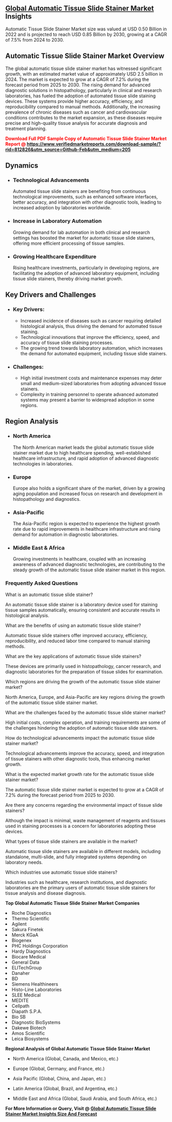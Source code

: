 <h2><a href="https://www.verifiedmarketreports.com/download-sample/?rid=812826&amp;utm_source=Github&amp;utm_medium=205" target="_blank">Global Automatic Tissue Slide Stainer Market</a> Insights</h2><p>Automatic Tissue Slide Stainer Market size was valued at USD 0.50 Billion in 2022 and is projected to reach USD 0.85 Billion by 2030, growing at a CAGR of 7.5% from 2024 to 2030.</p><p> <h2>Automatic Tissue Slide Stainer Market Overview</h2> <p>The global automatic tissue slide stainer market has witnessed significant growth, with an estimated market value of approximately USD 2.5 billion in 2024. The market is expected to grow at a CAGR of 7.2% during the forecast period from 2025 to 2030. The rising demand for advanced diagnostic solutions in histopathology, particularly in clinical and research laboratories, has fueled the adoption of automated tissue slide staining devices. These systems provide higher accuracy, efficiency, and reproducibility compared to manual methods. Additionally, the increasing prevalence of chronic diseases such as cancer and cardiovascular conditions contributes to the market expansion, as these diseases require precise and high-quality tissue analysis for accurate diagnosis and treatment planning.</p> <p><strong><p><span class=""><span style="color: #ff0000;"><strong>Download Full PDF Sample Copy of Automatic Tissue Slide Stainer Market Report</strong> @ </span><a href="https://www.verifiedmarketreports.com/download-sample/?rid=812826&amp;utm_source=Github-Feb&amp;utm_medium=205" target="_blank">https://www.verifiedmarketreports.com/download-sample/?rid=812826&amp;utm_source=Github-Feb&amp;utm_medium=205</a></span></p></strong></p> <h2>Dynamics</h2> <ul> <li><h3>Technological Advancements</h3> Automated tissue slide stainers are benefiting from continuous technological improvements, such as enhanced software interfaces, better accuracy, and integration with other diagnostic tools, leading to increased adoption by laboratories worldwide.</li> <li><h3>Increase in Laboratory Automation</h3> Growing demand for lab automation in both clinical and research settings has boosted the market for automatic tissue slide stainers, offering more efficient processing of tissue samples.</li> <li><h3>Growing Healthcare Expenditure</h3> Rising healthcare investments, particularly in developing regions, are facilitating the adoption of advanced laboratory equipment, including tissue slide stainers, thereby driving market growth.</li> </ul> <h2>Key Drivers and Challenges</h2> <ul> <li><h3>Key Drivers:</h3> <ul> <li>Increased incidence of diseases such as cancer requiring detailed histological analysis, thus driving the demand for automated tissue staining.</li> <li>Technological innovations that improve the efficiency, speed, and accuracy of tissue slide staining processes.</li> <li>The growing trend towards laboratory automation, which increases the demand for automated equipment, including tissue slide stainers.</li> </ul> </li> <li><h3>Challenges:</h3> <ul> <li>High initial investment costs and maintenance expenses may deter small and medium-sized laboratories from adopting advanced tissue stainers.</li> <li>Complexity in training personnel to operate advanced automated systems may present a barrier to widespread adoption in some regions.</li> </ul> </li> </ul> <h2>Region Analysis</h2> <ul> <li><h3>North America</h3> The North American market leads the global automatic tissue slide stainer market due to high healthcare spending, well-established healthcare infrastructure, and rapid adoption of advanced diagnostic technologies in laboratories.</li> <li><h3>Europe</h3> Europe also holds a significant share of the market, driven by a growing aging population and increased focus on research and development in histopathology and diagnostics.</li> <li><h3>Asia-Pacific</h3> The Asia-Pacific region is expected to experience the highest growth rate due to rapid improvements in healthcare infrastructure and rising demand for automation in diagnostic laboratories.</li> <li><h3>Middle East & Africa</h3> Growing investments in healthcare, coupled with an increasing awareness of advanced diagnostic technologies, are contributing to the steady growth of the automatic tissue slide stainer market in this region.</li> </ul> <h3>Frequently Asked Questions</h3> <p>What is an automatic tissue slide stainer?</p> <p>An automatic tissue slide stainer is a laboratory device used for staining tissue samples automatically, ensuring consistent and accurate results in histological analysis.</p> <p>What are the benefits of using an automatic tissue slide stainer?</p> <p>Automatic tissue slide stainers offer improved accuracy, efficiency, reproducibility, and reduced labor time compared to manual staining methods.</p> <p>What are the key applications of automatic tissue slide stainers?</p> <p>These devices are primarily used in histopathology, cancer research, and diagnostic laboratories for the preparation of tissue slides for examination.</p> <p>Which regions are driving the growth of the automatic tissue slide stainer market?</p> <p>North America, Europe, and Asia-Pacific are key regions driving the growth of the automatic tissue slide stainer market.</p> <p>What are the challenges faced by the automatic tissue slide stainer market?</p> <p>High initial costs, complex operation, and training requirements are some of the challenges hindering the adoption of automatic tissue slide stainers.</p> <p>How do technological advancements impact the automatic tissue slide stainer market?</p> <p>Technological advancements improve the accuracy, speed, and integration of tissue stainers with other diagnostic tools, thus enhancing market growth.</p> <p>What is the expected market growth rate for the automatic tissue slide stainer market?</p> <p>The automatic tissue slide stainer market is expected to grow at a CAGR of 7.2% during the forecast period from 2025 to 2030.</p> <p>Are there any concerns regarding the environmental impact of tissue slide stainers?</p> <p>Although the impact is minimal, waste management of reagents and tissues used in staining processes is a concern for laboratories adopting these devices.</p> <p>What types of tissue slide stainers are available in the market?</p> <p>Automatic tissue slide stainers are available in different models, including standalone, multi-slide, and fully integrated systems depending on laboratory needs.</p> <p>Which industries use automatic tissue slide stainers?</p> <p>Industries such as healthcare, research institutions, and diagnostic laboratories are the primary users of automatic tissue slide stainers for tissue analysis and disease diagnosis.</p> </p><p><strong>Top Global Automatic Tissue Slide Stainer Market Companies</strong></p><div data-test-id=""><p><li>Roche Diagnostics</li><li> Thermo Scientific</li><li> Agilent</li><li> Sakura Finetek</li><li> Merck KGaA</li><li> Biogenex</li><li> PHC Holdings Corporation</li><li> Hardy Diagnostics</li><li> Biocare Medical</li><li> General Data</li><li> ELITechGroup</li><li> Danaher</li><li> BD</li><li> Siemens Healthineers</li><li> Histo-Line Laboratories</li><li> SLEE Medical</li><li> MEDITE</li><li> Cellpath</li><li> Diapath S.P.A.</li><li> Bio SB</li><li> Diagnostic BioSystems</li><li> Dakewe Biotech</li><li> Amos Scientific</li><li> Leica Biosystems</li></p><div><strong>Regional Analysis of&nbsp;Global Automatic Tissue Slide Stainer Market</strong></div><ul><li dir="ltr"><p dir="ltr">North America&nbsp;(Global, Canada, and Mexico, etc.)</p></li><li dir="ltr"><p dir="ltr">Europe (Global, Germany, and France, etc.)</p></li><li dir="ltr"><p dir="ltr">Asia Pacific&nbsp;(Global, China, and Japan, etc.)</p></li><li dir="ltr"><p dir="ltr">Latin America&nbsp;(Global, Brazil, and Argentina, etc.)</p></li><li dir="ltr">Middle East and Africa&nbsp;(Global, Saudi Arabia, and South Africa, etc.)</li></ul><p><strong>For More Information or Query, Visit @&nbsp;</strong><strong><a href="https://www.verifiedmarketreports.com/product/automatic-tissue-slide-stainer-market/?utm_source=Github&amp;utm_medium=205" target="_blank">Global Automatic Tissue Slide Stainer Market Insights Size And Forecast</a></strong></p></div>
